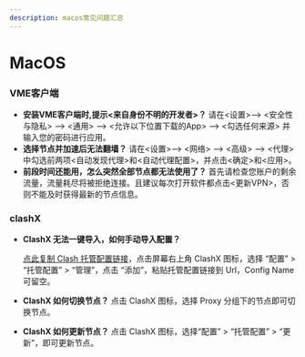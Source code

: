 ```yaml
---
description: macos常见问题汇总
---
```


# MacOS

### VME客户端

* **安装VME客户端时,提示&lt;来自身份不明的开发者&gt;？** 请在&lt;设置&gt;--&gt; &lt;安全性与隐私&gt; --&gt; &lt;通用&gt; --&gt; &lt;允许以下位置下载的App&gt; --&gt; &lt;勾选任何来源&gt; 并输入您的密码进行应用。
*  **选择节点并加速后无法翻墙？** 请在&lt;设置&gt;--&gt; &lt;网络&gt; --&gt; &lt;高级&gt; --&gt; &lt;代理&gt; 中勾选前两项&lt;自动发现代理&gt;和&lt;自动代理配置&gt;，并点击&lt;确定&gt;和&lt;应用&gt;。
* **前段时间还能用，怎么突然全部节点都无法使用了？** 首先请检查您账户的剩余流量，流量耗尽将被拒绝连接。且建议每次打开软件都点击&lt;更新VPN&gt;，否则不能及时获得最新的节点信息。

### clashX

* **ClashX 无法一键导入，如何手动导入配置？**

  [点此复制 Clash 托管配置链接](https://vmec.online/user/tutorial?os=mac&client=clashx##)，点击屏幕右上角 ClashX 图标，选择 “配置” &gt; “托管配置” &gt; “管理”，点击 “添加”，粘贴托管配置链接到 Url，Config Name 可留空。

* **ClashX 如何切换节点？** 点击 ClashX 图标，选择 Proxy 分组下的节点即可切换节点。
* **ClashX 如何更新节点？** 点击 ClashX 图标，选择“配置” &gt; “托管配置” &gt; “更新”，即可更新节点。

